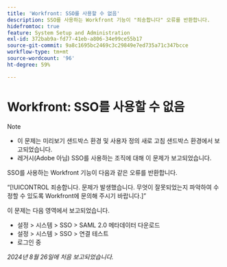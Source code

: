```yaml
---
title: 'Workfront: SSO를 사용할 수 없음'
description: SSO를 사용하는 Workfront 기능이 "죄송합니다" 오류를 반환합니다.
hidefromtoc: true
feature: System Setup and Administration
exl-id: 372bab9a-fd77-41eb-a806-34e99ce55b17
source-git-commit: 9a8c1695bc2469c3c29849e7ed735a71c347bcce
workflow-type: tm+mt
source-wordcount: '96'
ht-degree: 59%

---
```


# Workfront: SSO를 사용할 수 없음

>[!NOTE]
>
>* 이 문제는 미리보기 샌드박스 환경 및 사용자 정의 새로 고침 샌드박스 환경에서 보고되었습니다.
>* 레거시(Adobe 아님) SSO를 사용하는 조직에 대해 이 문제가 보고되었습니다.

SSO를 사용하는 Workfront 기능이 다음과 같은 오류를 반환합니다.

“[!UICONTROL 죄송합니다. 문제가 발생했습니다. 무엇이 잘못되었는지 파악하여 수정할 수 있도록 Workfront에 문의해 주시기 바랍니다.]”

이 문제는 다음 영역에서 보고되었습니다.

* 설정 > 시스템 > SSO > SAML 2.0 메타데이터 다운로드
* 설정 > 시스템 > SSO > 연결 테스트
* 로그인 중

_2024년 8월 26일에 처음 보고되었습니다._

